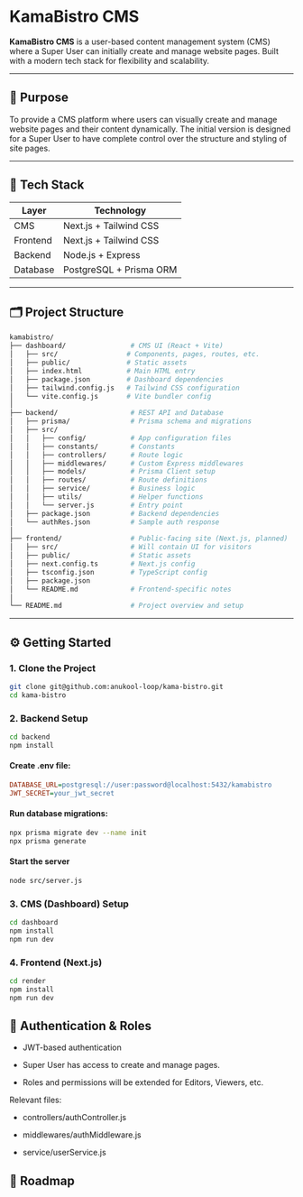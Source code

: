 # KamaBistro CMS

**KamaBistro CMS** is a user-based content management system (CMS) where a Super User can initially create and manage website pages. Built with a modern tech stack for flexibility and scalability.

---

## 📌 Purpose

To provide a CMS platform where users can visually create and manage website pages and their content dynamically. The initial version is designed for a Super User to have complete control over the structure and styling of site pages.

---

## 🧰 Tech Stack

| Layer       | Technology                           |
|-------------|--------------------------------------|
| CMS         | Next.js +  Tailwind CSS              |
| Frontend    | Next.js +  Tailwind CSS              |
| Backend     | Node.js + Express                    |
| Database    | PostgreSQL + Prisma ORM              |

---

## 🗂 Project Structure

```bash
kamabistro/
├── dashboard/                # CMS UI (React + Vite)
│   ├── src/                 # Components, pages, routes, etc.
│   ├── public/              # Static assets
│   ├── index.html           # Main HTML entry
│   ├── package.json         # Dashboard dependencies
│   ├── tailwind.config.js   # Tailwind CSS configuration
│   └── vite.config.js       # Vite bundler config
│
├── backend/                  # REST API and Database
│   ├── prisma/               # Prisma schema and migrations
│   ├── src/
│   │   ├── config/           # App configuration files
│   │   ├── constants/        # Constants
│   │   ├── controllers/      # Route logic
│   │   ├── middlewares/      # Custom Express middlewares
│   │   ├── models/           # Prisma Client setup
│   │   ├── routes/           # Route definitions
│   │   ├── service/          # Business logic
│   │   ├── utils/            # Helper functions
│   │   └── server.js         # Entry point
│   ├── package.json          # Backend dependencies
│   └── authRes.json          # Sample auth response
│
├── frontend/                 # Public-facing site (Next.js, planned)
│   ├── src/                  # Will contain UI for visitors
│   ├── public/               # Static assets
│   ├── next.config.ts        # Next.js config
│   ├── tsconfig.json         # TypeScript config
│   ├── package.json
│   └── README.md             # Frontend-specific notes
│
└── README.md                 # Project overview and setup
```


---

## ⚙️ Getting Started

### 1. Clone the Project

```bash
git clone git@github.com:anukool-loop/kama-bistro.git
cd kama-bistro 
```

### 2. Backend Setup
```bash
cd backend
npm install
```

#### Create .env file:
```ini
DATABASE_URL=postgresql://user:password@localhost:5432/kamabistro
JWT_SECRET=your_jwt_secret
```

#### Run database migrations:
```bash
npx prisma migrate dev --name init
npx prisma generate
```

#### Start the server
```bash
node src/server.js
```

### 3. CMS (Dashboard) Setup
```bash
cd dashboard
npm install
npm run dev
```

### 4. Frontend (Next.js)
```bash
cd render
npm install
npm run dev
```

## 🔐 Authentication & Roles
- JWT-based authentication

- Super User has access to create and manage pages.

- Roles and permissions will be extended for Editors, Viewers, etc.

Relevant files:

- controllers/authController.js

- middlewares/authMiddleware.js

- service/userService.js

## 🚧 Roadmap

